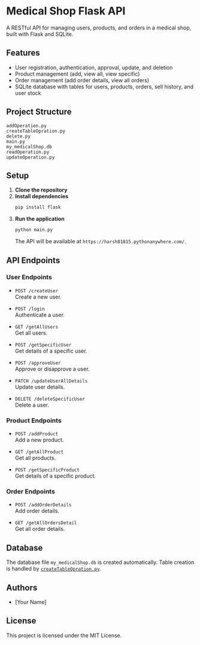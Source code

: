 # Medical Shop Flask API

A RESTful API for managing users, products, and orders in a medical shop, built with Flask and SQLite.

## Features

- User registration, authentication, approval, update, and deletion
- Product management (add, view all, view specific)
- Order management (add order details, view all orders)
- SQLite database with tables for users, products, orders, sell history, and user stock

## Project Structure

```
addOperation.py
createTableOpration.py
delete.py
main.py
my_medicalShop.db
readOperation.py
updateOperation.py
```

## Setup

1. **Clone the repository**
2. **Install dependencies**
   ```sh
   pip install flask
   ```
3. **Run the application**
   ```sh
   python main.py
   ```
   The API will be available at `https://harsh01815.pythonanywhere.com/`.

## API Endpoints

### User Endpoints

- `POST /createUser`  
  Create a new user.

- `POST /login`  
  Authenticate a user.

- `GET /getAllUsers`  
  Get all users.

- `POST /getSpecificUser`  
  Get details of a specific user.

- `POST /approveUser`  
  Approve or disapprove a user.

- `PATCH /updateUserAllDetails`  
  Update user details.

- `DELETE /deleteSpecificUser`  
  Delete a user.

### Product Endpoints

- `POST /addProduct`  
  Add a new product.

- `GET /getAllProduct`  
  Get all products.

- `POST /getSpecificProduct`  
  Get details of a specific product.

### Order Endpoints

- `POST /addOrderDetails`  
  Add order details.

- `GET /getAllOrdersDetail`  
  Get all order details.

## Database

The database file `my_medicalShop.db` is created automatically. Table creation is handled by [`createTableOpration.py`](createTableOpration.py).

## Authors

- [Your Name]

## License

This project is licensed under the MIT License.
